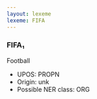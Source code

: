 ```yaml
---
layout: lexeme
lexeme: FIFA
---
```


###  FIFA₁

Football
* UPOS:  PROPN
* Origin:  unk
* Possible NER class:  ORG

